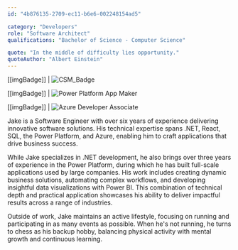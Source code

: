 ```yaml
---
id: "4b876135-2709-ec11-b6e6-002248154ad5"

category: "Developers"
role: "Software Architect"
qualifications: "Bachelor of Science - Computer Science"

quote: "In the middle of difficulty lies opportunity."
quoteAuthor: "Albert Einstein"
---
```


[Editing your profile]: https://github.com/SSWConsulting/People/wiki/3.-Editing-your-profile

[[imgBadge]]
| ![CSM_Badge](../badges/Certification-scrumalliance-master.png)

[[imgBadge]]
| ![Power Platform App Maker](../badges/Certification-microsoft-power-platform-app-maker-associate.png)

[[imgBadge]]
| ![Azure Developer Associate](../badges/Certification-microsoft-azure-developer-associate.png)

Jake is a Software Engineer with over six years of experience delivering innovative software solutions. His technical expertise spans .NET, React, SQL, the Power Platform, and Azure, enabling him to craft applications that drive business success.

While Jake specializes in .NET development, he also brings over three years of experience in the Power Platform, during which he has built full-scale applications used by large companies. His work includes creating dynamic business solutions, automating complex workflows, and developing insightful data visualizations with Power BI. This combination of technical depth and practical application showcases his ability to deliver impactful results across a range of industries.

Outside of work, Jake maintains an active lifestyle, focusing on running and participating in as many events as possible. When he's not running, he turns to chess as his backup hobby, balancing physical activity with mental growth and continuous learning.
